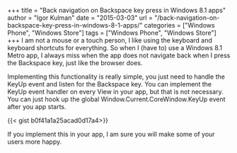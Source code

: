 +++
title = "Back navigation on Backspace key press in Windows 8.1 apps"
author = "Igor Kulman"
date = "2015-03-03"
url = "/back-navigation-on-backspace-key-press-in-windows-8-1-apps/"
categories = ["Windows Phone", "Windows Store"]
tags = ["Windows Phone", "Windows Store"]
+++
I am not a mouse or a touch person, I like using the keyboard and keyboard shortcuts for everything. So when I (have to) use a Windows 8.1 Metro app, I always miss when the app does not navigate back when I press the Backspace key, just like the browser does. 

Implementing this functionality is really simple, you just need to handle the KeyUp event and listen for the Backspace key. You can implement the KeyUp event handler on every View in your app, but that is not necessary. You can just hook up the global Window.Current.CoreWindow.KeyUp event after you app starts.

<!--more-->

{{< gist b0f41a1a25acad0d17a4>}}

If you implement this in your app, I am sure you will make some of your users more happy.
